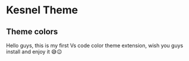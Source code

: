 # Kesnel Theme

## Theme colors

Hello guys, this is my first Vs code color theme extension, wish you guys install and enjoy it 😅😉
